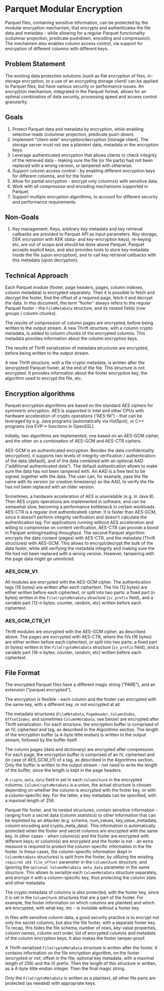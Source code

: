 <!--
  - Licensed to the Apache Software Foundation (ASF) under one
  - or more contributor license agreements.  See the NOTICE file
  - distributed with this work for additional information
  - regarding copyright ownership.  The ASF licenses this file
  - to you under the Apache License, Version 2.0 (the
  - "License"); you may not use this file except in compliance
  - with the License.  You may obtain a copy of the License at
  -
  -   http://www.apache.org/licenses/LICENSE-2.0
  -
  - Unless required by applicable law or agreed to in writing,
  - software distributed under the License is distributed on an
  - "AS IS" BASIS, WITHOUT WARRANTIES OR CONDITIONS OF ANY
  - KIND, either express or implied.  See the License for the
  - specific language governing permissions and limitations
  - under the License.
  -->

# Parquet Modular Encryption

Parquet files, containing sensitive information, can be protected by the modular
encryption mechanism, that encrypts and authenticates the file data and metadata - 
while allowing for a regular Parquet functionality (columnar projection, 
predicate pushdown, encoding and compression). The mechanism also enables column access 
control, via support for encryption of different columns with different keys.

## Problem Statement
The existing data protection solutions (such as flat encryption of files, in-storage 
encryption, or a use of an encrypting storage client) can be applied to Parquet files,
but have various security or performance issues. An encryption mechanism, integrated in
the Parquet format, allows for an optimal combination of data security, processing
speed and access control granularity.


## Goals
1. Protect Parquet data and metadata by encryption, while enabling selective reads 
(columnar projection, predicate push-down).
2. Implement "client-side" encryption/decryption (storage client). The storage server 
must not see a plaintext data, metadata or the encryption keys.
3. Leverage authenticated encryption that allows clients to check integrity of the 
retrieved data - making sure the file (or file parts) had not been replaced with a 
wrong version, or tampered with otherwise.
4. Support column access control - by enabling different encryption keys for different 
columns, and for the footer.
5. Allow for partial encryption - encrypt only column(s) with sensitive data.
6. Work with all compression and encoding mechanisms supported in Parquet.
7. Support multiple encryption algorithms, to account for different security and 
performance requirements.


## Non-Goals
1. Key management. 
Keys, arbitrary key metadata and key retrieval callbacks are provided to Parquet API as input 
parameters. Key storage, DEK encryption with KEK (data- and key-encryption keys), re-keying 
etc, are out of scope and should be done above Parquet. Parquet accepts explicit keys, and 
also provides tools to store key metadata inside the file (upon encryption), and to call 
key retrieval callbacks with this metadata (upon decryption).



## Technical Approach

Each Parquet module (footer, page headers, pages, column indexes, column metadata) is 
encrypted separately. Then it is possible to fetch and decrypt the footer, find the 
offset of a required page, fetch it and decrypt the data. In this document, the term 
“footer” always refers to the regular Parquet footer - the `FileMetaData` structure, and 
its nested fields (row groups / column chunks).

The results of compression of column pages are encrypted, before being written to the 
output stream. A new Thrift structure, with a column crypto metadata, is added to 
column chunks of the encrypted columns. This metadata provides information about the 
column encryption keys.

The results of Thrift serialization of metadata structures are encrypted, before being 
written to the output stream.

A new Thrift structure, with a file crypto metadata,  is written after the (encrypted) 
Parquet footer, at the end of the file. This structure is not encrypted. It provides 
information about the footer encryption key, the algorithm used to encrypt the file, etc.

## Encryption algorithms

Parquet encryption algorithms are based on the standard AES ciphers for symmetric encryption. 
AES is supported in Intel and other CPUs with hardware acceleration of 
crypto operations (“AES-NI”) - that can be leveraged by e.g. Java programs (automatically 
via HotSpot), or C++ programs (via EVP-* functions in OpenSSL).

Initially, two algorithms are implemented, one based on an AES-GCM cipher, and the other on a 
combination of AES-GCM and AES-CTR ciphers.

AES-GCM is an authenticated encryption. Besides the data confidentiality (encryption), it 
supports two levels of integrity verification / authentication: of the data (default), and 
of the data combined with an optional AAD (“additional authenticated data”). The default 
authentication allows to make sure the data has not been tampered with. An AAD is a free 
text to be signed, together with the data. The user can, for example, pass the file name 
with its version (or creation timestamp) as the AAD, to verify the file has not been 
replaced with an older version.

Sometimes, a hardware acceleration of AES is unavialable (e.g. in Java 8). Then AES crypto 
operations are implemented in software, and can be somewhat slow, becoming a performance 
bottleneck in certain workloads. AES-CTR is a regular (not authenticated) cipher.
It is faster than AES-GCM, since it doesn’t perform integrity verification and doesn’t 
calculate the authentication tag. For applications running without AES acceleration and 
willing to compromise on content verification, AES-CTR can provide a boost in Parquet 
writing/reading throughput. The second Parquet algorithm encrypts the data content (pages) 
with AES-CTR, and the metadata (Thrift structures) with AES-GCM. This allows to encrypt/decrypt 
the bulk of the data faster, while still verifying the metadata integrity and making sure 
the file had not been replaced with a wrong version. However, tampering with the page data 
might go unnoticed. 


### AES_GCM_V1
All modules are encrypted with the AES-GCM cipher. The authentication tags (16 bytes) are 
written after each ciphertext. The IVs (12 bytes) are either written before each ciphertext, 
or split into two parts: a fixed part (n bytes) written in the `FileCryptoMetaData` structure 
(`iv_prefix` field), and a variable part (12-n bytes: counter, random, etc) written before 
each ciphertext.

### AES_GCM_CTR_V1
Thrift modules are encrypted with the AES-GCM cipher, as described above. The pages are 
encrypted with AES-CTR, where the IVs (16 bytes) are either written before each ciphertext, 
or split into two parts: a fixed part (n bytes) written in the `FileCryptoMetaData` structure 
(`iv_prefix` field), and a variable part (16-n bytes: counter, random, etc) written before 
each ciphertext.



## File Format

The encrypted Parquet files have a different magic string (“PARE”), and an extension 
(“parquet.encrypted”).

The encryption is flexible - each column and the footer can encrypted with the same key, 
with a different key, or not encrypted at all.

The metadata structures (`FileMetaData`, `PageHeader`, `ColumnIndex`, `OffsetIndex`; and sometimes 
`ColumnMetaData`, see below) are encrypted after Thrift serialization. For each structure, 
the encryption buffer is comprised of an IV, ciphertext and tag, as described in the 
Algorithms section. The length of the encryption buffer (a 4-byte little endian) is 
written to the output stream, followed by the buffer itself.

The column pages (data and dictionary) are encrypted after compression. For each page, 
the encryption buffer is comprised of an IV, ciphertext and (in case of AES_GCM_V1) of a 
tag, as described in the Algorithms section. Only the buffer is written to the output 
stream - not need to write the length of the buffer, since the length is kept in the page 
headers.

A `crypto_meta_data` field in set in each `ColumnChunk` in the encrypted columns. 
`ColumnCryptoMetaData` is a union, the actual structure is chosen depending on whether the 
column is encrypted with the footer key, or with a column-specific key. For the latter, 
a key metadata can be specified, with a maximal length of 256.

Parquet file footer, and its nested structures, contain sensitive information - ranging 
from a secret data (column statistics) to other information that can be exploited by an 
attacker (e.g. schema, num_values, key_value_metadata, column encoding and crypto_meta_data). 
This information is automatically protected when the footer and secret columns are encrypted 
with the same key. In other cases - when column(s) and the footer are encrypted with 
different keys; or column(s) are encrypted and the footer is not - an extra measure is 
required to protect the column-specific information in the file footer. In these cases, 
the column-specific information (kept in `ColumnMetaData` structures) is split from the 
footer, by utilizing the existing `required i64 file_offset` parameter in the `ColumnChunk` 
structure, and ignoring the `optional ColumnMetaData meta_data` parameter in the same 
structure. This allows to serialize each `ColumnMetaData` structure separately, and encrypt 
it with a column-specific key, thus protecting the column stats and other metadata. 

The crypto metadata of columns is also protected, with the footer key, since it is set 
in the `ColumnChunk` structures that are a part of the footer. For example, the footer information 
on which columns are plaintext and which are encrypted, with what key, etc - is invisible 
without a footer key. 

In files with sensitive column data, a good security practice is to encrypt not only the 
secret columns, but also the file footer, with a separate footer key. To recap, this hides
the file schema, number of rows, key-value properties, column names, column sort order, 
list of encrypted columns and metadata of the column encryption keys. It also makes the footer tamper-proof.

A Thrift-serialized `FileCryptoMetaData` structure is written after the footer. It contains 
information on the file encryption algorithm, on the footer (encrypted or not; offset in 
the file; optional key metadata, with a maximal length of 256) and the IV prefix. Then 
the length of this structure is written, as a 4-byte little endian integer. Then the final 
magic string.

Only the `FileCryptoMetaData` is written as a plaintext, all other file parts are protected
(as needed) with appropriate keys.
